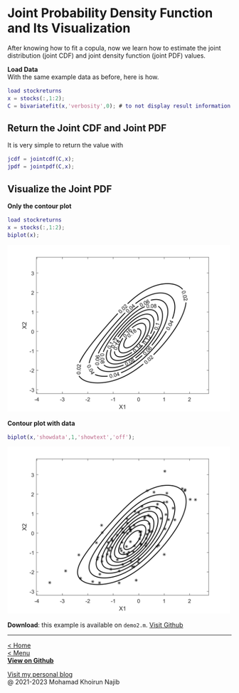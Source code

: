 # Joint Probability Density Function and Its Visualization

After knowing how to fit a copula, now we learn how to estimate the joint distribution (joint CDF) and joint density function (joint PDF) values.

**Load Data**\
With the same example data as before, here is how.

```matlab
load stockreturns
x = stocks(:,1:2);
C = bivariatefit(x,'verbosity',0); # to not display result information
```

## Return the Joint CDF and Joint PDF
It is very simple to return the value with

```matlab
jcdf = jointcdf(C,x);
jpdf = jointpdf(C,x);
```

## Visualize the Joint PDF

**Only the contour plot**

```matlab
load stockreturns
x = stocks(:,1:2);
biplot(x);
```

<img width=500px src="img/jpdfex1.jpg">

**Contour plot with data**

```matlab
biplot(x,'showdata',1,'showtext','off');
```

<img width=500px src="img/jpdfex2.jpg">

**Download**: this example is available on `demo2.m`. [Visit Github](https://github.com/mkhoirun-najiboi/mycopula)


---
[< Home](home.md)\
[< Menu](home.md#menu)\
[**View on Github**](https://github.com/mkhoirun-najiboi/mycopula)

[Visit my personal blog](https://emkanajib.blogspot.com/)\
@ 2021-2023 Mohamad Khoirun Najib
